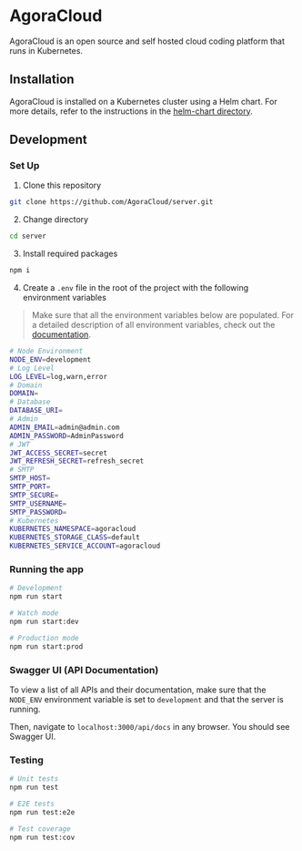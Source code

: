 # AgoraCloud

AgoraCloud is an open source and self hosted cloud coding platform that runs in Kubernetes.

## Installation

AgoraCloud is installed on a Kubernetes cluster using a Helm chart. For more details, refer to the instructions in the [helm-chart directory](https://github.com/AgoraCloud/server/tree/main/helm-chart).

## Development

### Set Up

1. Clone this repository

```bash
git clone https://github.com/AgoraCloud/server.git
```

2. Change directory

```bash
cd server
```

3. Install required packages

```bash
npm i
```

4. Create a `.env` file in the root of the project with the following environment variables

> Make sure that all the environment variables below are populated. For a detailed description of all environment variables, check out the [documentation](https://github.com/AgoraCloud/server/wiki/Environment-Variables).

```bash
# Node Environment
NODE_ENV=development
# Log Level
LOG_LEVEL=log,warn,error
# Domain
DOMAIN=
# Database
DATABASE_URI=
# Admin
ADMIN_EMAIL=admin@admin.com
ADMIN_PASSWORD=AdminPassword
# JWT
JWT_ACCESS_SECRET=secret
JWT_REFRESH_SECRET=refresh_secret
# SMTP
SMTP_HOST=
SMTP_PORT=
SMTP_SECURE=
SMTP_USERNAME=
SMTP_PASSWORD=
# Kubernetes
KUBERNETES_NAMESPACE=agoracloud
KUBERNETES_STORAGE_CLASS=default
KUBERNETES_SERVICE_ACCOUNT=agoracloud
```

### Running the app

```bash
# Development
npm run start

# Watch mode
npm run start:dev

# Production mode
npm run start:prod
```

### Swagger UI (API Documentation)

To view a list of all APIs and their documentation, make sure that the `NODE_ENV` environment variable is set to `development` and that the server is running.

Then, navigate to `localhost:3000/api/docs` in any browser. You should see Swagger UI.

### Testing

```bash
# Unit tests
npm run test

# E2E tests
npm run test:e2e

# Test coverage
npm run test:cov
```
